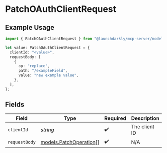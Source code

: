 # PatchOAuthClientRequest

## Example Usage

```typescript
import { PatchOAuthClientRequest } from "@launchdarkly/mcp-server/models/operations";

let value: PatchOAuthClientRequest = {
  clientId: "<value>",
  requestBody: [
    {
      op: "replace",
      path: "/exampleField",
      value: "new example value",
    },
  ],
};
```

## Fields

| Field                                                     | Type                                                      | Required                                                  | Description                                               |
| --------------------------------------------------------- | --------------------------------------------------------- | --------------------------------------------------------- | --------------------------------------------------------- |
| `clientId`                                                | *string*                                                  | :heavy_check_mark:                                        | The client ID                                             |
| `requestBody`                                             | [models.PatchOperation](../../models/patchoperation.md)[] | :heavy_check_mark:                                        | N/A                                                       |